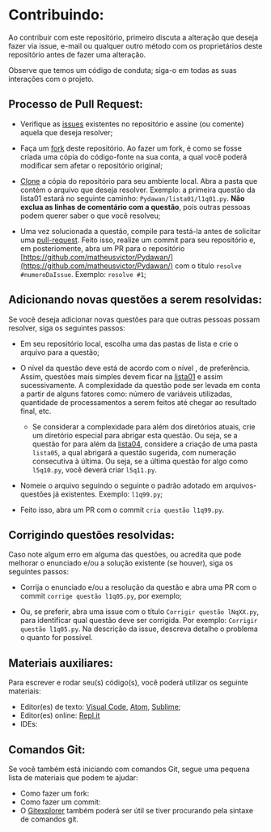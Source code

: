 # Contribuindo:

Ao contribuir com este repositório, primeiro discuta a alteração que deseja fazer via issue, e-mail ou qualquer outro método com os proprietários deste repositório antes de fazer uma alteração.

Observe que temos um código de conduta; siga-o em todas as suas interações com o projeto.

## Processo de Pull Request:

- Verifique as [issues](https://github.com/matheusvictor/Pydawan/issues) existentes no repositório e assine (ou comente) aquela que deseja resolver;

- Faça um [fork](https://help.github.com/en/articles/fork-a-repo) deste repositório. Ao fazer um fork, é como se fosse criada uma cópia do código-fonte na sua conta, a qual você poderá modificar sem afetar o repositório original;

- [Clone]() a cópia do repositório para seu ambiente local. Abra a pasta que contém o arquivo que deseja resolver. Exemplo: a primeira questão da lista01 estará no seguinte caminho: `Pydawan/lista01/l1q01.py`. **Não exclua as linhas de comentário com a questão**, pois outras pessoas podem querer saber o que você resolveu;

- Uma vez solucionada a questão, compile para testá-la antes de solicitar uma [pull-request](https://help.github.com/articles/creating-a-pull-request). Feito isso, realize um commit para seu repositório e, em posteriomente, abra um PR para o repositório [https://github.com/matheusvictor/Pydawan/](https://github.com/matheusvictor/Pydawan/) com o título `resolve #numeroDaIssue`. Exemplo: `resolve #1`;

## Adicionando novas questões a serem resolvidas:

Se vocẽ deseja adicionar novas questões para que outras pessoas possam resolver, siga os seguintes passos:

- Em seu repositório local, escolha uma das pastas de lista e crie o arquivo para a questão;

- O nível da questão deve está de acordo com o nível , de preferência. Assim, questões mais simples devem ficar na [lista01](https://github.com/matheusvictor/Pydawan/tree/master/lista01) e assim sucessivamente. A complexidade da questão pode ser levada em conta a partir de alguns fatores como: número de variáveis utilizadas, quantidade de processamentos a serem feitos até chegar ao resultado final, etc.
    - Se considerar a complexidade para além dos diretórios atuais, crie um diretório especial para abrigar esta questão. Ou seja, se a questão for para além da [lista04](https://github.com/matheusvictor/Pydawan/tree/master/lista04), considere a criação de uma pasta `lista05`, a qual abrigará a questão sugerida, com numeração consecutiva à última. Ou seja, se a última questão for algo como `l5q10.py`, você deverá criar `l5q11.py`.

- Nomeie o arquivo seguindo o seguinte o padrão adotado em arquivos-questões já existentes. Exemplo: `l1q99.py`;

- Feito isso, abra um PR com o commit `cria questão l1q99.py`.

## Corrigindo questões resolvidas:

Caso note algum erro em alguma das questões, ou acredita que pode melhorar o enunciado e/ou a solução existente (se houver), siga os seguintes passos:

- Corrija o enunciado e/ou a resolução da questão e abra uma PR com o commit `corrige questão l1q05.py`, por exemplo;

- Ou, se preferir, abra uma issue com o título `Corrigir questão lNqXX.py`, para identificar qual questão deve ser corrigida. Por exemplo: `Corrigir questão l1q05.py`. Na descrição da issue, descreva detalhe o problema o quanto for possível.

## Materiais auxiliares:

Para escrever e rodar seu(s) código(s), você poderá utilizar os seguinte materiais:

- Editor(es) de texto: [Visual Code](https://code.visualstudio.com/Download), [Atom](https://atom.io/), [Sublime](https://www.sublimetext.com/3);
- Editor(es) online: [Repl.it](https://repl.it/)
- IDEs:

## Comandos Git:

Se você também está iniciando com comandos Git, segue uma pequena lista de materiais que podem te ajudar:

- Como fazer um fork: 
- Como fazer um commit:
- O [Gitexplorer]() também poderá ser útil se tiver procurando pela sintaxe de comandos git.
